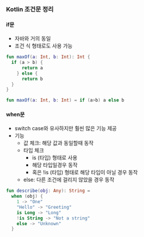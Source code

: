 ### Kotlin 조건문 정리

#### if문
- 자바와 거의 동일
- 조건 식 형태로도 사용 가능
```kotlin
fun maxOf(a: Int, b: Int): Int {
  if (a > b) {
 	  return a
 	} else {
	  return b
  }
}

fun maxOf(a: Int, b: Int) = if (a>b) a else b
```

#### when문
- switch case와 유사하지만 훨씬 많은 기능 제공
- 기능
  - 값 체크: 해당 값과 동일할때 동작
  - 타입 체크
    - is (타입) 형태로 사용
    - 해당 타입일경우 동작
    - 혹은 !is (타입) 형태로 해당 타입이 아닐 경우 동작
  - else: 다른 조건에 걸리지 않았을 경우 동작

```kotlin
fun describe(obj: Any): String =
  when (obj) {
  	1 -> "One"
  	"Hello" -> "Greeting"
  	is Long -> "Long"
  	!is String -> "Not a string"
    else -> "Unknown"
  }
```

